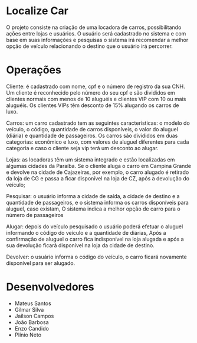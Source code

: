 # Localize Car

O projeto consiste na criação de uma locadora de carros, possibilitando ações entre lojas e usuários.
O usuário será cadastrado no sistema e com base em suas informações e pesquisas o sistema
irá recomendar a melhor opção de veículo relacionando o destino que o usuário irá percorrer.

# Operações

Cliente: é cadastrado com nome, cpf e o número de registro da sua CNH. Um cliente é reconhecido pelo número do seu cpf e são divididos em clientes normais com menos de 10 aluguéis e clientes VIP com 10 ou mais aluguéis. Os clientes  VIPs têm desconto de 15% alugando os carros de luxo.

Carros: um carro cadastrado tem as seguintes características: o modelo do veículo, o código, quantidade de carros disponíveis, o valor do aluguel (diária) e quantidade de passageiros. Os carros são divididos em duas categorias: econômico e luxo, com valores de aluguel diferentes para cada categoria e caso o cliente seja vip terá um desconto ao alugar. 

Lojas: as locadoras têm um sistema integrado e estão localizadas em algumas cidades da Paraíba. Se o cliente aluga o carro em Campina Grande e devolve na cidade de Cajazeiras, por exemplo, o carro alugado é retirado da loja de CG e passa a ficar disponível na loja de CZ, após a devolução do veículo; 

Pesquisar: o usuário informa a cidade de saída, a cidade de destino e a quantidade de passageiros, e o sistema informa os carros disponíveis para aluguel, caso existam, O sistema indica a melhor opção de carro para o número de passageiros

Alugar: depois do veículo pesquisado o usuário poderá efetuar o aluguel informando o código do veículo e a quantidade de diárias,  Após a confirmação de aluguel o carro fica indisponível na loja alugada e após a sua devolução ficará disponível na loja da cidade de destino.

Devolver: o usuário informa o código do veículo, o carro ficará novamente disponível para ser alugado.

# Desenvolvedores

- Mateus Santos
- Gilmar Silva
- Jailson Campos
- João Barbosa
- Enzo Candido
- Plínio Neto
